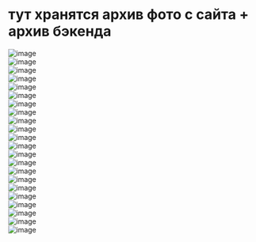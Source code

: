 # тут хранятся архив фото с сайта + архив бэкенда

![image](https://github.com/yandex-hackathon-career-track/backend/blob/main/static/github/website(1).jpg)<br>
![image](https://github.com/yandex-hackathon-career-track/backend/blob/main/static/github/website(2).jpg)<br>
![image](https://github.com/yandex-hackathon-career-track/backend/blob/main/static/github/website(3).jpg)<br>
![image](https://github.com/yandex-hackathon-career-track/backend/blob/main/static/github/website(4).jpg)<br>
![image](https://github.com/yandex-hackathon-career-track/backend/blob/main/static/github/website(5).jpg)<br>
![image](https://github.com/yandex-hackathon-career-track/backend/blob/main/static/github/website(6).jpg)<br>
![image](https://github.com/yandex-hackathon-career-track/backend/blob/main/static/github/website(7).jpg)<br>
![image](https://github.com/yandex-hackathon-career-track/backend/blob/main/static/github/website(8).jpg)<br>
![image](https://github.com/yandex-hackathon-career-track/backend/blob/main/static/github/website(9).jpg)<br>
![image](https://github.com/yandex-hackathon-career-track/backend/blob/main/static/github/website(10).jpg)<br>
![image](https://github.com/yandex-hackathon-career-track/backend/blob/main/static/github/website(11).jpg)<br>
![image](https://github.com/yandex-hackathon-career-track/backend/blob/main/static/github/website(12).jpg)<br>
![image](https://github.com/yandex-hackathon-career-track/backend/blob/main/static/github/website(13).jpg)<br>
![image](https://github.com/yandex-hackathon-career-track/backend/blob/main/static/github/website(14).jpg)<br>
![image](https://github.com/yandex-hackathon-career-track/backend/blob/main/static/github/website(15).jpg)<br>
![image](https://github.com/yandex-hackathon-career-track/backend/blob/main/static/github/website(16).jpg)<br>
![image](https://github.com/yandex-hackathon-career-track/backend/blob/main/static/github/website(17).jpg)<br>
![image](https://github.com/yandex-hackathon-career-track/backend/blob/main/static/github/website(18).jpg)<br>
![image](https://github.com/yandex-hackathon-career-track/backend/blob/main/static/github/website(19).jpg)<br>
![image](https://github.com/yandex-hackathon-career-track/backend/blob/main/static/github/website(20).jpg)<br>
![image](https://github.com/yandex-hackathon-career-track/backend/blob/main/static/github/website(21).jpg)<br>
![image](https://github.com/yandex-hackathon-career-track/backend/blob/main/static/github/website(22).jpg)<br>